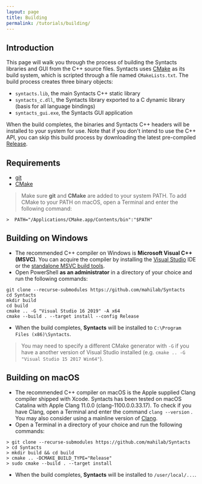 ```yaml
---
layout: page
title: Building
permalink: /tutorials/building/
---
```


## Introduction

This page will walk you through the process of building the Syntacts libraries and GUI from the C++ source files. Syntacts uses [CMake](https://cmake.org/) as its build system, which is scripted through a file named `CMakeLists.txt`. The build process creates three binary objects:

- `syntacts.lib`, the main Syntacts C++ static library
- `syntacts_c.dll`, the Syntacts library exported to a C dynamic library (basis for all language bindings)
- `syntacts_gui.exe`, the Syntacts GUI application

When the build completes, the binaries and Syntacts C++ headers will be installed to your system for use. Note that if you don't intend to use the C++ API, you can skip this build process by downloading the latest pre-compiled [Release](https://github.com/mahilab/Syntacts/releases).

## Requirements

- [git](https://git-scm.com/)
- [CMake](https://cmake.org/)

> Make sure **git** and **CMake** are added to your system PATH. To add CMake to your PATH on macOS, open a Terminal and enter the following command:
  ```shell
  >  PATH="/Applications/CMake.app/Contents/bin":"$PATH"
  ```

## Building on Windows

- The recommended C++ compiler on Windows is **Microsoft Visual C++ (MSVC)**. You can acquire the compiler by installing the [Visual Studio](https://visualstudio.microsoft.com/) IDE or the [standalone MSVC build tools](https://visualstudio.microsoft.com/visual-cpp-build-tools/).
- Open PowerShell **as an administrator** in a directory of your choice and run the following commands:
```shell
git clone --recurse-submodules https://github.com/mahilab/Syntacts 
cd Syntacts
mkdir build
cd build
cmake .. -G "Visual Studio 16 2019" -A x64
cmake --build . --target install --config Release
```
- When the build completes, **Syntacts**  will be installed to `C:\Program Files (x86)\Syntacts`. 

> You may need to specify a different CMake generator with `-G` if you have a another version of Visual Studio installed (e.g. `cmake .. -G "Visual Studio 15 2017 Win64"`). 

## Building on macOS

- The recommended C++ compiler on macOS is the Apple supplied Clang compiler shipped with Xcode. Syntacts has been tested on macOS Catalina with Apple Clang 11.0.0 (clang-1100.0.0.33.17). To check if you have Clang, open a Terminal and enter the command ``` clang --version ``` . You may also consider using a mainline version of [Clang](https://clang.llvm.org/).
- Open a Terminal in a directory of your choice and run the following commands:
```shell
> git clone --recurse-submodules https://github.com/mahilab/Syntacts 
> cd Syntacts
> mkdir build && cd build
> cmake .. -DCMAKE_BUILD_TYPE="Release"
> sudo cmake --build . --target install
```
- When the build completes, **Syntacts**  will be installed to `/user/local/...`.
